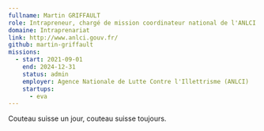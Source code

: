 ```yaml
---
fullname: Martin GRIFFAULT
role: Intrapreneur, chargé de mission coordinateur national de l'ANLCI
domaine: Intraprenariat
link: http://www.anlci.gouv.fr/
github: martin-griffault
missions:
  - start: 2021-09-01
    end: 2024-12-31
    status: admin
    employer: Agence Nationale de Lutte Contre l'Illettrisme (ANLCI)
    startups:
      - eva
---
```

Couteau suisse un jour, couteau suisse toujours.